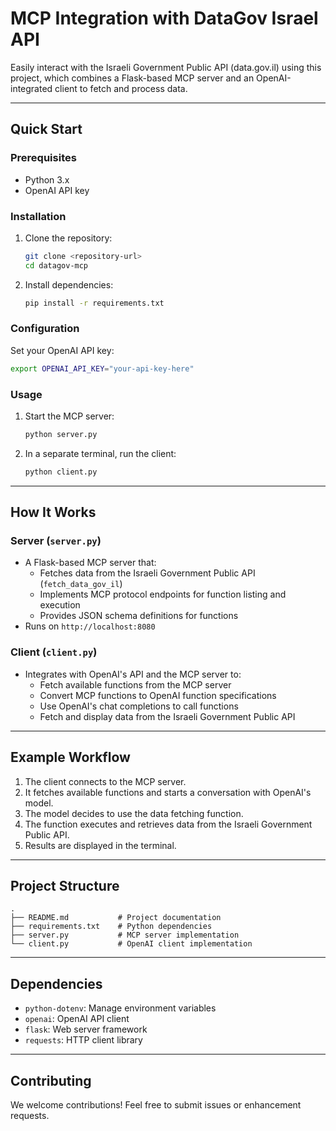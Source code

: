 # MCP Integration with DataGov Israel API

Easily interact with the Israeli Government Public API (data.gov.il) using this project, which combines a Flask-based MCP server and an OpenAI-integrated client to fetch and process data.

---

## Quick Start

### Prerequisites
- Python 3.x
- OpenAI API key

### Installation
1. Clone the repository:
   ```bash
   git clone <repository-url>
   cd datagov-mcp
   ```
2. Install dependencies:
   ```bash
   pip install -r requirements.txt
   ```

### Configuration
Set your OpenAI API key:
```bash
export OPENAI_API_KEY="your-api-key-here"
```

### Usage
1. Start the MCP server:
   ```bash
   python server.py
   ```
2. In a separate terminal, run the client:
   ```bash
   python client.py
   ```

---

## How It Works

### Server (`server.py`)
- A Flask-based MCP server that:
  - Fetches data from the Israeli Government Public API (`fetch_data_gov_il`)
  - Implements MCP protocol endpoints for function listing and execution
  - Provides JSON schema definitions for functions
- Runs on `http://localhost:8080`

### Client (`client.py`)
- Integrates with OpenAI's API and the MCP server to:
  - Fetch available functions from the MCP server
  - Convert MCP functions to OpenAI function specifications
  - Use OpenAI's chat completions to call functions
  - Fetch and display data from the Israeli Government Public API

---

## Example Workflow

1. The client connects to the MCP server.
2. It fetches available functions and starts a conversation with OpenAI's model.
3. The model decides to use the data fetching function.
4. The function executes and retrieves data from the Israeli Government Public API.
5. Results are displayed in the terminal.

---

## Project Structure

```
.
├── README.md           # Project documentation
├── requirements.txt    # Python dependencies
├── server.py           # MCP server implementation
└── client.py           # OpenAI client implementation
```

---

## Dependencies

- `python-dotenv`: Manage environment variables
- `openai`: OpenAI API client
- `flask`: Web server framework
- `requests`: HTTP client library

---

## Contributing

We welcome contributions! Feel free to submit issues or enhancement requests.